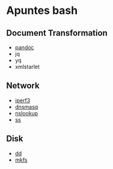 # Apuntes bash

## Document Transformation
* [pandoc](pandoc.md)
* jq
* yq
* xmlstarlet

## Network
* [iperf3](iperf3.md)
* [dnsmasq](dnsmasq.md)
* [nslookup](nslookup.md)
* [ss](ss.md)

## Disk
* [dd](dd.md)
* [mkfs](mkfs.md)